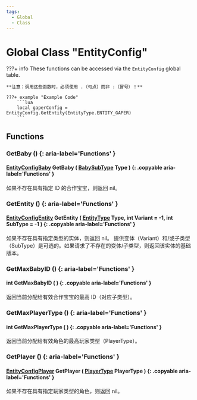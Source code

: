 ```yaml
---
tags:
  - Global
  - Class
---
```

# Global Class "EntityConfig"

???+ info
    These functions can be accessed via the `EntityConfig` global table.

    **注意：调用这些函数时，必须使用 .（句点）而非 :（冒号）！**

    ???+ example "Example Code"
        ```lua
        local gaperConfig = EntityConfig.GetEntity(EntityType.ENTITY_GAPER)
        ```
        
## Functions

### GetBaby () {: aria-label='Functions' }
#### [EntityConfigBaby](EntityConfigBaby.md) GetBaby ( [BabySubType](https://wofsauge.github.io/IsaacDocs/rep/enums/BabySubType.html) Type ) {: .copyable aria-label='Functions' }
如果不存在具有指定 ID 的合作宝宝，则返回 nil。

### GetEntity () {: aria-label='Functions' }
#### [EntityConfigEntity](EntityConfigEntity.md) GetEntity ( [EntityType](https://wofsauge.github.io/IsaacDocs/rep/enums/EntityType.html) Type, int Variant = -1, int SubType = -1 ) {: .copyable aria-label='Functions' }
如果不存在具有指定类型的实体，则返回 nil。
提供变体（Variant）和/或子类型（SubType）是可选的。如果请求了不存在的变体/子类型，则返回该实体的基础版本。

### GetMaxBabyID () {: aria-label='Functions' }
#### int GetMaxBabyID ( ) {: .copyable aria-label='Functions' }
返回当前分配给有效合作宝宝的最高 ID（对应子类型）。

### GetMaxPlayerType () {: aria-label='Functions' }
#### int GetMaxPlayerType ( ) {: .copyable aria-label='Functions' }
返回当前分配给有效角色的最高玩家类型（PlayerType）。

### GetPlayer () {: aria-label='Functions' }
#### [EntityConfigPlayer](EntityConfigPlayer.md) GetPlayer ( [PlayerType](https://wofsauge.github.io/IsaacDocs/rep/enums/PlayerType.html) PlayerType ) {: .copyable aria-label='Functions' }
如果不存在具有指定玩家类型的角色，则返回 nil。